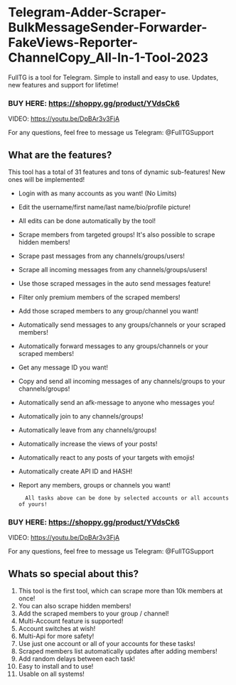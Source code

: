 # Telegram-Adder-Scraper-BulkMessageSender-Forwarder-FakeViews-Reporter-ChannelCopy_All-In-1-Tool-2023
FullTG is a tool for Telegram. Simple to install and easy to use. Updates, new features and support for lifetime!

### BUY HERE: https://shoppy.gg/product/YVdsCk6

VIDEO: https://youtu.be/DpBAr3v3FjA

For any questions, feel free to message us Telegram: @FullTGSupport

## **What are the features?**
This tool has a total of 31 features and tons of dynamic sub-features! New ones will be implemented!
* Login with as many accounts as you want! (No Limits)
* Edit the username/first name/last name/bio/profile picture!
* All edits can be done automatically by the tool!
* Scrape members from targeted groups! It's also possible to scrape hidden members!
* Scrape past messages from any channels/groups/users!
* Scrape all incoming messages from any channels/groups/users!
* Use those scraped messages in the auto send messages feature!
* Filter only premium members of the scraped members!
* Add those scraped members to any group/channel you want!
* Automatically send messages to any groups/channels or your scraped members!
* Automatically forward messages to any groups/channels or your scraped members!
* Get any message ID you want!
* Copy and send all incoming messages of any channels/groups to your channels/groups!
* Automatically send an afk-message to anyone who messages you!
* Automatically join to any channels/groups!
* Automatically leave from any channels/groups!
* Automatically increase the views of your posts!
* Automatically react to any posts of your targets with emojis!
* Automatically create API ID and HASH!
* Report any members, groups or channels you want!
		
		All tasks above can be done by selected accounts or all accounts of yours!
### BUY HERE: https://shoppy.gg/product/YVdsCk6

VIDEO: https://youtu.be/DpBAr3v3FjA

For any questions, feel free to message us Telegram: @FullTGSupport

## **Whats so special about this?**

   1. This tool is the first tool, which can scrape more than 10k members at once!
   2. You can also scrape hidden members!
   3. Add the scraped members to your group / channel!
   4. Multi-Account feature is supported!
   5. Account switches at wish!
   6. Multi-Api for more safety!
   7. Use just one account or all of your accounts for these tasks!
   8. Scraped members list automatically updates after adding members!
   9. Add random delays between each task!
   10. Easy to install and to use!
   11. Usable on all systems!
